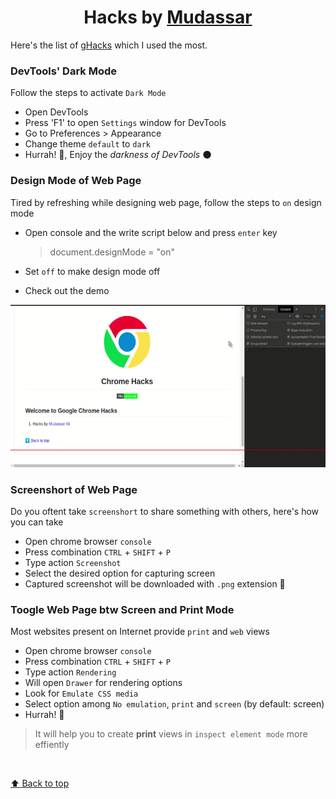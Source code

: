 
<h1 align="center"> Hacks by <a href="https://github.com/mudassar045">Mudassar</a></h1>

Here's the list of [gHacks](./README.md) which I used the most.

### DevTools' Dark Mode

Follow the steps to activate `Dark Mode`

- Open DevTools
- Press 'F1' to open `Settings` window for  DevTools
- Go to Preferences > Appearance
- Change theme `default` to `dark`
- Hurrah! 🥳, Enjoy the *darkness of DevTools* 🌑

### Design Mode of Web Page

Tired by refreshing while designing web page, follow the steps to `on` design mode

- Open console and the write script below and press `enter` key

    > document.designMode = "on"

- Set `off` to make design mode off

- Check out the demo

<p align="center"><img src="media/design-mode-on.gif" alt="logo"></p>

### Screenshort of Web Page

Do you oftent take `screenshort` to share something with others, here's how you can take

- Open chrome browser `console`
- Press combination `CTRL` + `SHIFT` + `P`
- Type action `Screenshot`
- Select the desired option for capturing screen
- Captured screenshot will be downloaded with `.png` extension 🥳

### Toogle Web Page btw Screen and Print Mode

Most websites present on Internet provide `print` and `web` views

- Open chrome browser `console`
- Press combination `CTRL` + `SHIFT` + `P`
- Type action `Rendering`
- Will open `Drawer` for rendering options
- Look for `Emulate CSS media`
- Select option among `No emulation`, `print` and `screen` (by default: screen)
- Hurrah! 🥳

> It will help you to create **print** views in `inspect element mode` more effiently

<br/>

[:arrow_up: Back to top](#-hacks-by-mudassar-)
